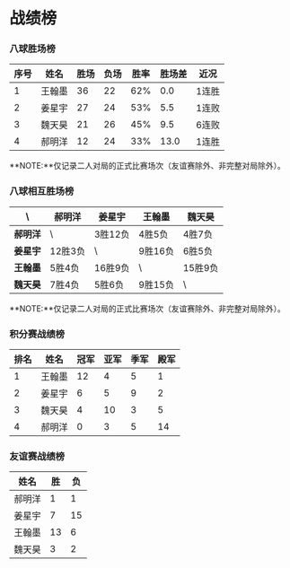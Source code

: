 # 战绩榜

### 八球胜场榜

| 序号 | 姓名   | 胜场 | 负场 | 胜率  | 胜场差 | 近况  |
| ---- | ----- | ---- | ---- | ---- | ----- | ----- |
| 1    | 王翰墨 | 36   | 22   | 62%  | 0.0   | 1连胜 |
| 2    | 姜星宇 | 27   | 24   | 53%  | 5.5   | 1连败 |
| 3    | 魏天昊 | 21   | 26   | 45%  | 9.5   | 6连败 |
| 4    | 郝明洋 | 12   | 24   | 33%  | 13.0  | 1连胜 |

**NOTE:**仅记录二人对局的正式比赛场次（友谊赛除外、非完整对局除外）。

### 八球相互胜场榜

|    **\\**   | 郝明洋 | 姜星宇  | 王翰墨  | 魏天昊  |
| ---------- | ------ | ------  | ------- | ------ |
| **郝明洋** |   \\    | 3胜12负 | 4胜5负  | 4胜7负  |
| **姜星宇** | 12胜3负 |   \\    | 9胜16负 | 6胜5负  |
| **王翰墨** | 5胜4负  | 16胜9负 |   \\    | 15胜9负 |
| **魏天昊** | 7胜4负  | 5胜6负  | 9胜15负 |   \\    |

**NOTE:**仅记录二人对局的正式比赛场次（友谊赛除外、非完整对局除外）。

### 积分赛战绩榜

| 排名 | 姓名   | 冠军 | 亚军 | 季军 | 殿军 |
| ---- | ------ | ---- | --- | --- | --- |
| 1    | 王翰墨 | 12   | 4   | 5   | 1   |
| 2    | 姜星宇 | 6    | 5   | 9   | 2   |
| 3    | 魏天昊 | 4    | 10  | 3   | 5   |
| 4    | 郝明洋 | 0    | 3   | 5   | 14  |

### 友谊赛战绩榜

| 姓名   | 胜   | 负   |
| ----- | ---- | ---- |
| 郝明洋 |  1   |  1   |
| 姜星宇 |  7   |  15  |
| 王翰墨 |  13  |  6   |
| 魏天昊 |  3   |  2   |
